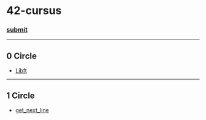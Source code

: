# 42-cursus

### [submit]()

---

## 0 Circle

- [Libft](https://github.com/sujeon42/libft.git)

---

## 1 Circle

- [get_next_line](https://github.com/sujeon42/get_next_line.git)

